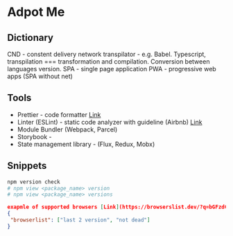 # Adpot Me

## Dictionary

CND - constent delivery network
transpilator - e.g. Babel. Typescript, transpilation === transformation and compilation. Conversion between languages version.
SPA - single page application
PWA - progressive web apps (SPA without net)

## Tools

- Prettier - code formatter [Link](https://www.npmjs.com/package/prettier)
- Linter (ESLint) - static code analyzer with guideline (Airbnb) [Link](https://www.npmjs.com/package/eslint)
- Module Bundler (Webpack, Parcel)
- Storybook -
- State management library - (Flux, Redux, Mobx)

## Snippets

```bash
npm version check
# npm view <package_name> version
# npm view <package_name> versions
```

```json
exapmle of supported browsers [Link](https://browserslist.dev/?q=bGFzdCAyIHZlcnNpb24sIG5vdCBkZWFk)
{
 "browserlist": ["last 2 version", "not dead"]
}
```
